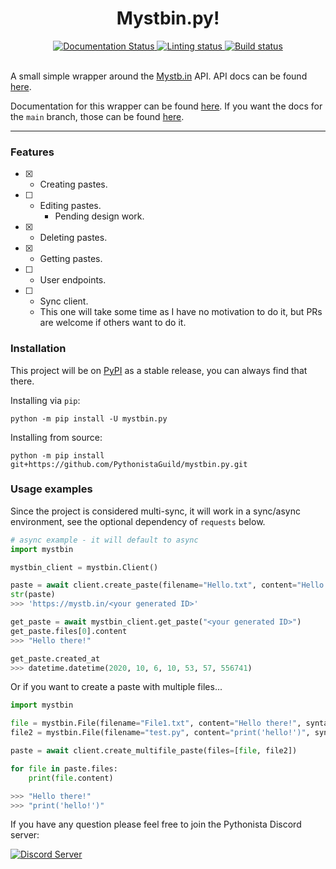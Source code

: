 <div align="center">
    <h1>Mystbin.py!</h1>
    <a href='https://mystbinpy.readthedocs.io/en/latest/?badge=latest'>
        <img src='https://readthedocs.org/projects/mystbinpy/badge/?version=latest' alt='Documentation Status' />
    </a>
    <a href='https://github.com/PythonistaGuild/mystbin.py/workflows/Code%20Linting'>
        <img src='https://github.com/PythonistaGuild/mystbin.py/workflows/Code%20Linting/badge.svg?branch=main' alt='Linting status' />
    </a>
    <a href='https://github.com/PythonistaGuild/mystbin.py/workflows/Build'>
        <img src='https://github.com/PythonistaGuild/mystbin.py/workflows/Build/badge.svg' alt='Build status' />
    </a>
</div>
<br>

A small simple wrapper around the [Mystb.in](https://mystb.in/) API. API docs can be found [here](https://api.mystb.in/docs).

Documentation for this wrapper can be found [here](https://mystbinpy.readthedocs.io/en/stable/).
If you want the docs for the `main` branch, those can be found [here](https://mystbinpy.readthedocs.io/en/latest/).

----------
### Features

- [x] - Creating pastes.
- [ ] - Editing pastes.
    - Pending design work.
- [x] - Deleting pastes.
- [x] - Getting pastes.
- [ ] - User endpoints.
- [ ] - Sync client.
  - This one will take some time as I have no motivation to do it, but PRs are welcome if others want to do it.

### Installation
This project will be on [PyPI](https://pypi.org/project/mystbin.py/) as a stable release, you can always find that there.

Installing via `pip`:
```shell
python -m pip install -U mystbin.py
```

Installing from source:
```shell
python -m pip install git+https://github.com/PythonistaGuild/mystbin.py.git
```

### Usage examples
Since the project is considered multi-sync, it will work in a sync/async environment, see the optional dependency of `requests` below.

```py
# async example - it will default to async
import mystbin

mystbin_client = mystbin.Client()

paste = await client.create_paste(filename="Hello.txt", content="Hello there!", syntax="txt")
str(paste)
>>> 'https://mystb.in/<your generated ID>'

get_paste = await mystbin_client.get_paste("<your generated ID>")
get_paste.files[0].content
>>> "Hello there!"

get_paste.created_at
>>> datetime.datetime(2020, 10, 6, 10, 53, 57, 556741)
```

Or if you want to create a paste with multiple files...
```py
import mystbin

file = mystbin.File(filename="File1.txt", content="Hello there!", syntax="txt")
file2 = mystbin.File(filename="test.py", content="print('hello!')", syntax="py")

paste = await client.create_multifile_paste(files=[file, file2])

for file in paste.files:
    print(file.content)

>>> "Hello there!"
>>> "print('hello!')"
```

If you have any question please feel free to join the Pythonista Discord server:
<div align="left">
    <a href="https://discord.gg/RAKc3HF">
        <img src="https://discordapp.com/api/guilds/490948346773635102/widget.png?style=banner2" alt="Discord Server"/>
    </a>
</div>
